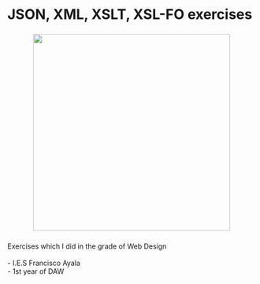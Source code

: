 <h1 align="left">JSON, XML, XSLT, XSL-FO exercises</h1>

###

<div align="center">
  <img height="400" src="https://factoro.mx/static/0c046af37f38cec1b1bd7abb0e44c119/6ae4e/5606703493_1dff1c0f36_o_80143c4cbd.jpg"  />
</div>

###

<p align="left">Exercises which I did in the grade of Web Design<br><br>- I.E.S Francisco Ayala<br>- 1st year of DAW</p>

###
